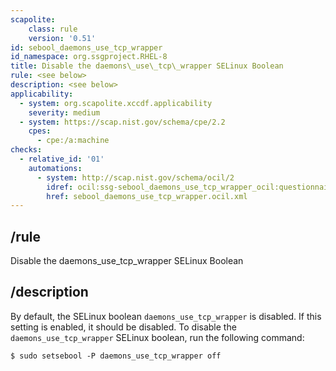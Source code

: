 ```yaml
---
scapolite:
    class: rule
    version: '0.51'
id: sebool_daemons_use_tcp_wrapper
id_namespace: org.ssgproject.RHEL-8
title: Disable the daemons\_use\_tcp\_wrapper SELinux Boolean
rule: <see below>
description: <see below>
applicability:
  - system: org.scapolite.xccdf.applicability
    severity: medium
  - system: https://scap.nist.gov/schema/cpe/2.2
    cpes:
      - cpe:/a:machine
checks:
  - relative_id: '01'
    automations:
      - system: http://scap.nist.gov/schema/ocil/2
        idref: ocil:ssg-sebool_daemons_use_tcp_wrapper_ocil:questionnaire:1
        href: sebool_daemons_use_tcp_wrapper.ocil.xml
---
```



## /rule

Disable the daemons\_use\_tcp\_wrapper SELinux Boolean

## /description

By
default, the SELinux boolean `daemons_use_tcp_wrapper` is disabled. If
this setting is enabled, it should be disabled. To disable the
`daemons_use_tcp_wrapper` SELinux boolean, run the following command:

``` 
$ sudo setsebool -P daemons_use_tcp_wrapper off
```
